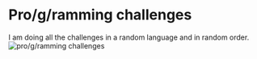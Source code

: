 # Pro/g/ramming challenges
I am doing all the challenges in a random language and in random order.
![pro/g/ramming challenges](https://imgur.com/OQ6B6ir.png)
